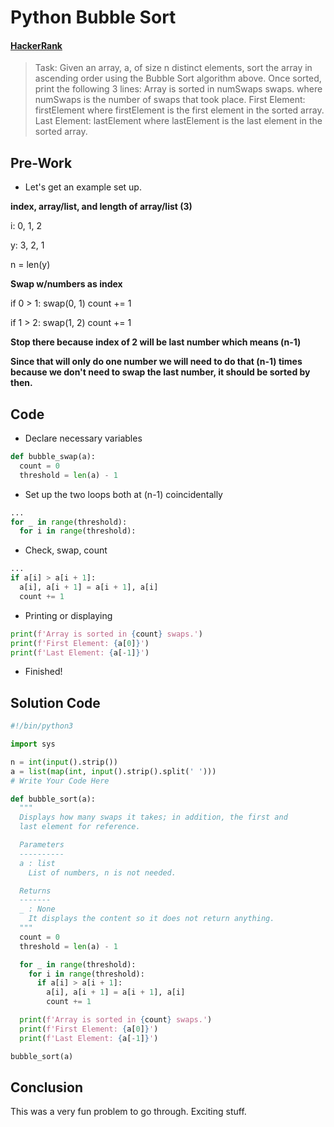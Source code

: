 # Python Bubble Sort

#### [HackerRank](www.hackerrank.com)

> Task:
> Given an array, a, of size n distinct elements,
> sort the array in ascending order using the Bubble Sort algorithm above.
> Once sorted, print the following 3 lines:
> Array is sorted in numSwaps swaps. 
> where numSwaps is the number of swaps that took place.
> First Element: firstElement 
> where firstElement is the first element in the sorted array.
> Last Element: lastElement 
> where lastElement is the last element in the sorted array.

## Pre-Work

* Let's get an example set up.

**index, array/list, and length of array/list (3)**

i: 0, 1, 2

y: 3, 2, 1

n = len(y)

**Swap w/numbers as index**

if 0 > 1:
  swap(0, 1)
  count += 1
  
if 1 > 2:
  swap(1, 2)
  count += 1
  
**Stop there because index of 2 will be last number which means (n-1)**

**Since that will only do one number we will need to do that (n-1) times because we don't need to swap the last number,
it should be sorted by then.**

## Code

* Declare necessary variables

```python
def bubble_swap(a):
  count = 0
  threshold = len(a) - 1
```

* Set up the two loops both at (n-1) coincidentally

```python
...
for _ in range(threshold):
  for i in range(threshold):
```

* Check, swap, count

```python
...
if a[i] > a[i + 1]:
  a[i], a[i + 1] = a[i + 1], a[i]
  count += 1
```

* Printing or displaying

```python
print(f'Array is sorted in {count} swaps.')
print(f'First Element: {a[0]}')
print(f'Last Element: {a[-1]}')
```

* Finished!

## Solution Code

```python
#!/bin/python3

import sys

n = int(input().strip())
a = list(map(int, input().strip().split(' ')))
# Write Your Code Here

def bubble_sort(a):
  """
  Displays how many swaps it takes; in addition, the first and
  last element for reference.

  Parameters
  ----------
  a : list
    List of numbers, n is not needed.

  Returns
  -------
  _ : None
    It displays the content so it does not return anything.
  """
  count = 0
  threshold = len(a) - 1

  for _ in range(threshold):
    for i in range(threshold):
      if a[i] > a[i + 1]:
        a[i], a[i + 1] = a[i + 1], a[i]
        count += 1

  print(f'Array is sorted in {count} swaps.')
  print(f'First Element: {a[0]}')
  print(f'Last Element: {a[-1]}')

bubble_sort(a)
```

## Conclusion

This was a very fun problem to go through. Exciting stuff.
